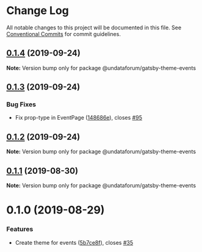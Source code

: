# Change Log

All notable changes to this project will be documented in this file.
See [Conventional Commits](https://conventionalcommits.org) for commit guidelines.

## [0.1.4](https://github.com/UNDataForum/gatsby-themes/tree/master/themes/gatsby-theme-events/compare/@undataforum/gatsby-theme-events@0.1.3...@undataforum/gatsby-theme-events@0.1.4) (2019-09-24)

**Note:** Version bump only for package @undataforum/gatsby-theme-events





## [0.1.3](https://github.com/UNDataForum/gatsby-themes/tree/master/themes/gatsby-theme-events/compare/@undataforum/gatsby-theme-events@0.1.2...@undataforum/gatsby-theme-events@0.1.3) (2019-09-24)


### Bug Fixes

* Fix prop-type in EventPage ([148686e](https://github.com/UNDataForum/gatsby-themes/tree/master/themes/gatsby-theme-events/commit/148686e)), closes [#95](https://github.com/UNDataForum/gatsby-themes/tree/master/themes/gatsby-theme-events/issues/95)





## [0.1.2](https://github.com/UNDataForum/gatsby-themes/tree/master/themes/gatsby-theme-events/compare/@undataforum/gatsby-theme-events@0.1.1...@undataforum/gatsby-theme-events@0.1.2) (2019-09-24)

**Note:** Version bump only for package @undataforum/gatsby-theme-events





## [0.1.1](https://github.com/UNDataForum/gatsby-themes/tree/master/themes/gatsby-theme-events/compare/@undataforum/gatsby-theme-events@0.1.0...@undataforum/gatsby-theme-events@0.1.1) (2019-08-30)

**Note:** Version bump only for package @undataforum/gatsby-theme-events





# 0.1.0 (2019-08-29)


### Features

* Create theme for events ([5b7ce8f](https://github.com/UNDataForum/gatsby-themes/tree/master/themes/gatsby-theme-events/commit/5b7ce8f)), closes [#35](https://github.com/UNDataForum/gatsby-themes/tree/master/themes/gatsby-theme-events/issues/35)
